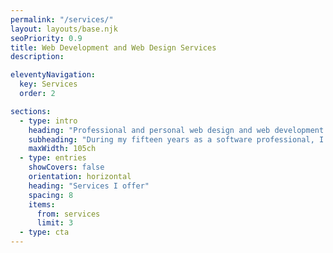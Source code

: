 ```yaml
---
permalink: "/services/"
layout: layouts/base.njk
seoPriority: 0.9
title: Web Development and Web Design Services
description:

eleventyNavigation:
  key: Services
  order: 2

sections:
  - type: intro
    heading: "Professional and personal web design and web development services"
    subheading: "During my fifteen years as a software professional, I've helped countless clients—from individuals to unicorn startups—succeed on the web. I've helped generate millions of dollars in revenue, sign up hundreds of thousands of users to SaaS, empower global teams with intuitive and resilient software, and build intuitive and innovative products."
    maxWidth: 105ch
  - type: entries
    showCovers: false
    orientation: horizontal
    heading: "Services I offer"
    spacing: 8
    items:
      from: services
      limit: 3
  - type: cta
---
```

